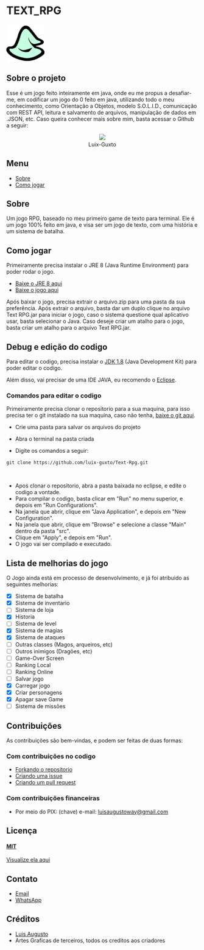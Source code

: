 # TEXT_RPG
<img src="https://github.com/luix-guxto/Text-Rpg/blob/main/recursos/sprites/icon.png?raw=true" width="100px" align="center"/>

## Sobre o projeto

Esse é um jogo feito inteiramente em java, onde eu me propus a desafiar-me, em codificar um jogo do 0 feito em java, utilizando todo o meu conhecimento, como Orientação a Objetos, modelo S.O.L.I.D., comunicação com REST API, leitura e salvamento de arquivos, manipulação de dados em .JSON, etc.
Caso queira conhecer mais sobre mim, basta acessar o Github a seguir:

<div onclick="window.location.href = 'https://github.com/luix-guxto'" align="center" title="Pagina Github Luix-Guxto">
  <img src="https://avatars.githubusercontent.com/u/77067320?s=120&v=4" width="100px" />
  <br/><span>Luix-Guxto</span>
</div>

## Menu

- [Sobre](#Sobre)
- [Como jogar](#Como-jogar)

## Sobre
Um jogo RPG, baseado no meu primeiro game de texto para terminal.
Ele é um jogo 100% feito em java, e visa ser um jogo de texto, com uma história e um sistema de batalha.

## Como jogar

Primeiramente precisa instalar o JRE 8 (Java Runtime Environment) para poder rodar o jogo.

- [Baixe o JRE 8 aqui](https://www.java.com/pt-BR/download/ "Download JRE 8") 
- [Baixe o jogo aqui](https://github.com/luix-guxto/Text-Rpg/blob/main/Download/download.zip?raw=true "Download do jogo")

Após baixar o jogo, precisa extrair o arquivo.zip para uma pasta da sua preferência.
Após extrair o arquivo, basta dar um duplo clique no arquivo Text RPG.jar para iniciar o jogo, caso o sistema questione qual aplicativo usar, basta selecionar o Java.
Caso deseje criar um atalho para o jogo, basta criar um atalho para o arquivo Text RPG.jar.

## Debug e edição do codigo

Para editar o codigo, precisa instalar o [JDK 1.8](https://www.oracle.com/java/technologies/downloads/#java8 "Download JDK 1.8") (Java Development Kit) para poder editar o codigo.

Além disso, vai precisar de uma IDE JAVA, eu recomendo o [Eclipse](https://www.eclipse.org/downloads/ "Download Eclipse").

### Comandos para editar o codigo

Primeiramente precisa clonar o repositorio para a sua maquina, para isso precisa ter o git instalado na sua maquina, caso não tenha, [baixe o git aqui](https://git-scm.com/downloads "Download git").

- Crie uma pasta para salvar os arquivos do projeto
- Abra o terminal na pasta criada


- Digite os comandos a seguir:
```
git clone https://github.com/luix-guxto/Text-Rpg.git
```
<br>

- Apos clonar o repositorio, abra a pasta baixada no eclipse, e edite o codigo a vontade.
- Para compilar o codigo, basta clicar em "Run" no menu superior, e depois em "Run Configurations".
- Na janela que abrir, clique em "Java Application", e depois em "New Configuration".
- Na janela que abrir, clique em "Browse" e selecione a classe "Main" dentro da pasta "src".
- Clique em "Apply", e depois em "Run".
- O jogo vai ser compilado e executado.
## Lista de melhorias do jogo

O Jogo ainda está em processo de desenvolvimento, e já foi atribuido as seguintes melhorias:

- [x] Sistema de batalha
- [x] Sistema de inventario
- [ ] Sistema de loja
- [x] Historia
- [ ] Sistema de level
- [x] Sistema de magias
- [x] Sistema de ataques
- [ ] Outras classes (Magos, arqueiros, etc)
- [ ] Outros inimigos (Dragões, etc)
- [ ] Game-Over Screen
- [ ] Ranking Local
- [ ] Ranking Online
- [ ] Salvar jogo
- [x] Carregar jogo
- [x] Criar personagens
- [x] Apagar save Game
- [ ] Sistema de missões

## Contribuições

As contribuições são bem-vindas, e podem ser feitas de duas formas:

### Com contribuições no codigo
- [Forkando o repositorio](https://docs.github.com/pt/github/getting-started-with-github/fork-a-repo "Forkando o repositorio")
- [Criando uma issue](https://docs.github.com/pt/issues/tracking-your-work-with-issues/creating-issues/creating-an-issue "Criando uma issue")
- [Criando um pull request](https://docs.github.com/pt/github/collaborating-with-issues-and-pull-requests/creating-a-pull-request "Criando um pull request")

### Com contribuições financeiras
- Por meio do PIX: (chave) e-mail: luisaugustoway@gmail.com

## Licença

#### [MIT](https://choosealicense.com/licenses/mit/ "Licença MIT")
[Visualize ela aqui](./LICENSE "Visualize a licença aqui")

## Contato

- [Email](mailto:luisaugustoway@gmail.com "Email")
- [WhatsApp](https://wa.me/5531999949012 "WhatsApp")

## Créditos

- [Luis Augusto](https://github.com/luix-guxto "Luis Augusto")
- Artes Graficas de terceiros, todos os creditos aos criadores